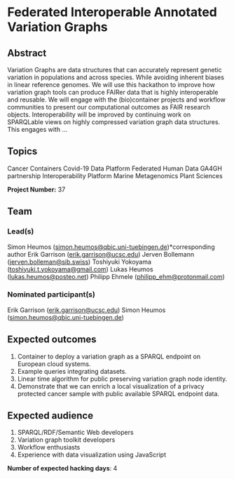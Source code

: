 # Federated Interoperable Annotated Variation Graphs

## Abstract

Variation Graphs are data structures that can accurately represent genetic variation in populations and across species. While avoiding inherent biases in linear reference genomes. We will use this hackathon to improve how variation graph tools can produce FAIRer data that is highly interoperable and reusable. We will engage with the (bio)container projects and workflow communities to present our computational outcomes as FAIR research objects. Interoperability will be improved by continuing work on SPARQLable views on highly compressed variation graph data structures. This engages with ...

## Topics

Cancer
 Containers
 Covid-19
 Data Platform
 Federated Human Data
 GA4GH partnership
 Interoperability Platform
 Marine Metagenomics
 Plant Sciences

**Project Number:** 37

## Team

### Lead(s)

Simon Heumos (simon.heumos@qbic.uni-tuebingen.de)*corresponding author
 Erik Garrison (erik.garrison@ucsc.edu)
 Jerven Bollemann (jerven.bolleman@sib.swiss)
 Toshiyuki Yokoyama (toshiyuki.t.yokoyama@gmail.com)
 Lukas Heumos (lukas.heumos@posteo.net)
 Philipp Ehmele (philipp_ehm@protonmail.com)

### Nominated participant(s)

Erik Garrison (erik.garrison@ucsc.edu)
 Simon Heumos (simon.heumos@qbic.uni-tuebingen.de)

## Expected outcomes

1. Container to deploy a variation graph as a SPARQL endpoint on European cloud
 systems.
 2. Example queries integrating datasets.
 3. Linear time algorithm for public preserving variation graph node identity.
 4. Demonstrate that we can enrich a local visualization of a privacy protected cancer sample with public available SPARQL endpoint data.

## Expected audience

1. SPARQL/RDF/Semantic Web developers
 2. Variation graph toolkit developers
 3. Workflow enthusiasts
 4. Experience with data visualization using JavaScript

**Number of expected hacking days**: 4

